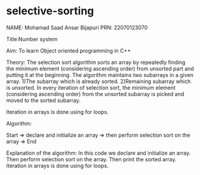 # selective-sorting



NAME: Mohamad Saad Ansar Bijapuri
PRN: 22070123070


Title:Number system

Aim: To learn Object oriented programming in C++

Theory: The selection sort algorithm sorts an array by repeatedly finding the minimum element (considering ascending order) from unsorted part and putting it at the beginning. The algorithm maintains two subarrays in a given array.
1)The subarray which is already sorted. 
2)Remaining subarray which is unsorted.
In every iteration of selection sort, the minimum element (considering ascending order) from the unsorted subarray is picked and moved to the sorted subarray. 

Iteration in arrays is done using for loops.


Algorithm:

Start =>  declare and initialize an array => then perform selection sort on the array =>  End


Explanation of the algorithm:
In this code we declare and initialize an array. Then perform selection sort on the array. Then print the sorted array. Iteration in arrays is done using for loops.

